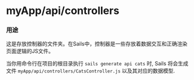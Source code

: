 # myApp/api/controllers
### 用途
这是存放控制器的文件夹。在Sails中，控制器是一些存放着数据交互和正确渲染页面逻辑的JS文件。

当你用命令行在项目的根目录执行 `sails generate api cats` 时, Sails 将会生成文件 `myApp/api/controllers/CatsController.js` 以及其对应的数据模型. 

